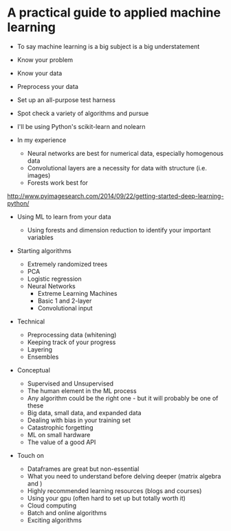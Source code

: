 # A practical guide to applied machine learning

- To say machine learning is a big subject is a big understatement



- Know your problem
- Know your data
- Preprocess your data
- Set up an all-purpose test harness
- Spot check a variety of algorithms and pursue
- I'll be using Python's scikit-learn and nolearn


- In my experience
  - Neural networks are best for numerical data, especially homogenous data
  - Convolutional layers are a necessity for data with structure (i.e. images)
  - Forests work best for



<http://www.pyimagesearch.com/2014/09/22/getting-started-deep-learning-python/>

- Using ML to learn from your data
  - Using forests and dimension reduction to identify your important variables

- Starting algorithms
  - Extremely randomized trees
  - PCA
  - Logistic regression
  - Neural Networks
    - Extreme Learning Machines
    - Basic 1 and 2-layer
    - Convolutional input

- Technical
  - Preprocessing data (whitening)
  - Keeping track of your progress
  - Layering
  - Ensembles

- Conceptual
  - Supervised and Unsupervised
  - The human element in the ML process
  - Any algorithm could be the right one - but it will probably be one of these
  - Big data, small data, and expanded data
  - Dealing with bias in your training set
  - Catastrophic forgetting
  - ML on small hardware
  - The value of a good API

- Touch on
  - Dataframes are great but non-essential
  - What you need to understand before delving deeper (matrix algebra and )
  - Highly recommended learning resources (blogs and courses)
  - Using your gpu (often hard to set up but totally worth it)
  - Cloud computing
  - Batch and online algorithms
  - Exciting algorithms
